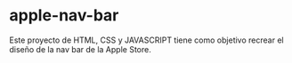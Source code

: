 # apple-nav-bar
Este proyecto de HTML, CSS y JAVASCRIPT tiene como objetivo recrear el diseño de la nav bar de la Apple Store.
